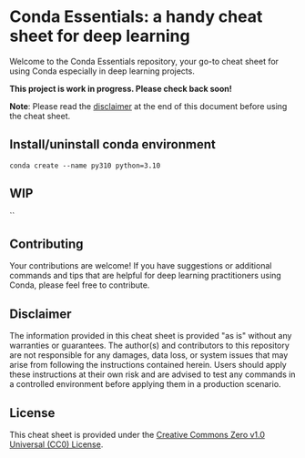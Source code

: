 # Conda Essentials: a handy cheat sheet for deep learning

Welcome to the Conda Essentials repository, your go-to cheat sheet for using Conda especially in deep learning projects.

**This project is work in progress. Please check back soon!**

**Note**: Please read the [disclaimer](#disclaimer) at the end of this document before using the cheat sheet.

## Install/uninstall conda environment

`conda create --name py310 python=3.10`

## WIP
``

## Contributing

Your contributions are welcome! If you have suggestions or additional commands and tips that are helpful for deep learning practitioners using Conda, please feel free to contribute.

## Disclaimer

The information provided in this cheat sheet is provided "as is" without any warranties or guarantees. The author(s) and contributors to this repository are not responsible for any damages, data loss, or system issues that may arise from following the instructions contained herein. Users should apply these instructions at their own risk and are advised to test any commands in a controlled environment before applying them in a production scenario.

## License

This cheat sheet is provided under the [Creative Commons Zero v1.0 Universal (CC0) License](LICENSE).